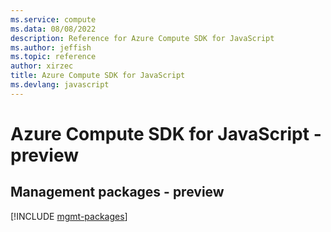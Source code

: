 ```yaml
---
ms.service: compute
ms.data: 08/08/2022
description: Reference for Azure Compute SDK for JavaScript
ms.author: jeffish
ms.topic: reference
author: xirzec
title: Azure Compute SDK for JavaScript
ms.devlang: javascript
---
```

# Azure Compute SDK for JavaScript - preview

## Management packages - preview
[!INCLUDE [mgmt-packages](compute-mgmt-index.md)]